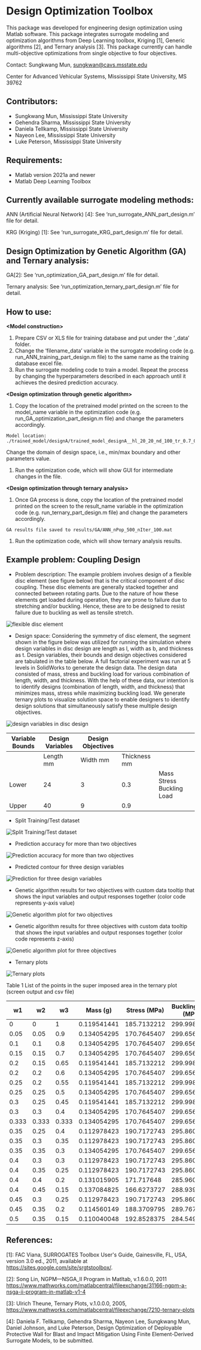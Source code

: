 # Design Optimization Toolbox

This package was developed for engineering design optimization using Matlab software. This package integrates surrogate modeling and optimization algorithms from Deep Learning toolbox, Kriging [1], Generic algorithms [2], and Ternary analysis [3]. This package currently can handle multi-objective optimizations from single objective to four objectives.

Contact: Sungkwang Mun, sungkwan@cavs.msstate.edu

Center for Advanced Vehicular Systems, Mississippi State University, MS 39762

## Contributors:

-   Sungkwang Mun, Mississippi State University
-   Gehendra Sharma, Mississippi State University
-   Daniela Tellkamp, Mississippi State University
-   Nayeon Lee, Mississippi State University
-   Luke Peterson, Mississippi State University

## Requirements:

-   Matlab version 2021a and newer
-   Matlab Deep Learning Toolbox

## Currently available surrogate modeling methods:

ANN (Artificial Neural Network) [4]: See ‘run_surrogate_ANN_part_design.m’ file for detail.

KRG (Kriging) [1]: See ‘run_surrogate_KRG_part_design.m’ file for detail.

## Design Optimization by Genetic Algorithm (GA) and Ternary analysis:

GA[2]: See ‘run_optimization_GA_part_design.m’ file for detail.

Ternary analysis: See ‘run_optimization_ternary_part_design.m’ file for detail.

## How to use:

**\<Model construction\>**

1.  Prepare CSV or XLS file for training database and put under the ‘_data’ folder.
2.  Change the ‘filename_data’ variable in the surrogate modeling code (e.g. run_ANN_training_part_design.m file) to the same name as the training database excel file.
3.  Run the surrogate modeling code to train a model. Repeat the process by changing the hyperparameters described in each approach until it achieves the desired prediction accuracy.

**\<Design optimization through genetic algorithm\>**

1.  Copy the location of the pretrained model printed on the screen to the model_name variable in the optimization code (e.g. run_GA_optimization_part_design.m file) and change the parameters accordingly.

```
Model location: ./trained_model/designA/trained_model_designA__hl_20_20_nd_100_tr_0.7_0_0.3_i_1234.mat
```

Change the domain of design space, i.e., min/max boundary and other parameters value.

1.  Run the optimization code, which will show GUI for intermediate changes in the file.

**\<Design optimization through ternary analysis\>**

1.  Once GA process is done, copy the location of the pretrained model printed on the screen to the result_name variable in the optimization code (e.g. run_ternary_part_design.m file) and change the parameters accordingly.

```
GA results file saved to results/GA/ANN_nPop_500_nIter_100.mat
```

1.  Run the optimization code, which will show ternary analysis results.

## Example problem: Coupling Design

-   Problem description: The example problem involves design of a flexible disc element (see figure below) that is the critical component of disc coupling. These disc elements are generally stacked together and connected between rotating parts. Due to the nature of how these elements get loaded during operation, they are prone to failure due to stretching and/or buckling. Hence, these are to be designed to resist failure due to buckling as well as tensile stretch.

![flexible disc element](media/flexible_disc_element.jpg)

-   Design space: Considering the symmetry of disc element, the segment shown in the figure below was utilized for running the simulation where design variables in disc design are length as l, width as b, and thickness as t. Design variables, their bounds and design objectives considered are tabulated in the table below. A full factorial experiment was run at 5 levels in SolidWorks to generate the design data. The design data consisted of mass, stress and buckling load for various combination of length, width, and thickness. With the help of these data, our intention is to identify designs (combination of length, width, and thickness) that minimizes mass, stress while maximizing buckling load. We generate ternary plots to visualize solution space to enable designers to identify design solutions that simultaneously satisfy these multiple design objectives.

![design variables in disc design](media/design_variables_in_disc_design.jpeg)

| Variable Bounds | Design Variables | Design Objectives |              |                           |
|-----------------|------------------|-------------------|--------------|---------------------------|
|                 | Length mm        | Width mm          | Thickness mm |                           |
| Lower           | 24               | 3                 | 0.3          | Mass Stress Buckling Load |
| Upper           | 40               | 9                 | 0.9          |                           |

-   Split Training/Test dataset

![Split Training/Test dataset](media/split_trainig_test_data.png)

-   Prediction accuracy for more than two objectives

![Prediction accuracy for more than two objectives](media/prediction_accuracy_plot_2D.png)

-   Predicted contour for three design variables

![Prediction for three design variables](media/prediction_3_design_variables.png)

-   Genetic algorithm results for two objectives with custom data tooltip that shows the input variables and output responses together (color code represents y-axis value)

![Genetic algorithm plot for two objectives](media/GA_2_objectives.png)

-   Genetic algorithm results for three objectives with custom data tooltip that shows the input variables and output responses together (color code represents z-axis)

![Genetic algorithm plot for three objectives](media/GA_3_objectives.png)

-   Ternary plots

![Ternary plots](media/ternary.png)

Table 1 List of the points in the super imposed area in the ternary plot (screen output and csv file)

| w1    | w2    | w3    | Mass (g)    | Stress (MPa) | BucklingLoad (MPa) | Length (mm) | Width (mm)  | Thickness (mm) |
|-------|-------|-------|-------------|--------------|--------------------|-------------|-------------|----------------|
| 0     | 0     | 1     | 0.119541441 | 185.7132212  | 299.9983503        | 29.79841487 | 6.046784002 | 0.345390639    |
| 0.05  | 0.05  | 0.9   | 0.134054295 | 170.7645407  | 299.6560338        | 32.04828585 | 6.027462975 | 0.360210577    |
| 0.1   | 0.1   | 0.8   | 0.134054295 | 170.7645407  | 299.6560338        | 32.04828585 | 6.027462975 | 0.360210577    |
| 0.15  | 0.15  | 0.7   | 0.134054295 | 170.7645407  | 299.6560338        | 32.04828585 | 6.027462975 | 0.360210577    |
| 0.2   | 0.15  | 0.65  | 0.119541441 | 185.7132212  | 299.9983503        | 29.79841487 | 6.046784002 | 0.345390639    |
| 0.2   | 0.2   | 0.6   | 0.134054295 | 170.7645407  | 299.6560338        | 32.04828585 | 6.027462975 | 0.360210577    |
| 0.25  | 0.2   | 0.55  | 0.119541441 | 185.7132212  | 299.9983503        | 29.79841487 | 6.046784002 | 0.345390639    |
| 0.25  | 0.25  | 0.5   | 0.134054295 | 170.7645407  | 299.6560338        | 32.04828585 | 6.027462975 | 0.360210577    |
| 0.3   | 0.25  | 0.45  | 0.119541441 | 185.7132212  | 299.9983503        | 29.79841487 | 6.046784002 | 0.345390639    |
| 0.3   | 0.3   | 0.4   | 0.134054295 | 170.7645407  | 299.6560338        | 32.04828585 | 6.027462975 | 0.360210577    |
| 0.333 | 0.333 | 0.333 | 0.134054295 | 170.7645407  | 299.6560338        | 32.04828585 | 6.027462975 | 0.360210577    |
| 0.35  | 0.25  | 0.4   | 0.112978423 | 190.7172743  | 295.8608416        | 29.70883705 | 5.610907182 | 0.351908425    |
| 0.35  | 0.3   | 0.35  | 0.112978423 | 190.7172743  | 295.8608416        | 29.70883705 | 5.610907182 | 0.351908425    |
| 0.35  | 0.35  | 0.3   | 0.134054295 | 170.7645407  | 299.6560338        | 32.04828585 | 6.027462975 | 0.360210577    |
| 0.4   | 0.3   | 0.3   | 0.112978423 | 190.7172743  | 295.8608416        | 29.70883705 | 5.610907182 | 0.351908425    |
| 0.4   | 0.35  | 0.25  | 0.112978423 | 190.7172743  | 295.8608416        | 29.70883705 | 5.610907182 | 0.351908425    |
| 0.4   | 0.4   | 0.2   | 0.131015905 | 171.717648   | 285.9603969        | 32.21457537 | 5.876735928 | 0.35882331     |
| 0.4   | 0.45  | 0.15  | 0.137084825 | 166.6273727  | 288.9396519        | 28.60275488 | 8.481549976 | 0.3            |
| 0.45  | 0.3   | 0.25  | 0.112978423 | 190.7172743  | 295.8608416        | 29.70883705 | 5.610907182 | 0.351908425    |
| 0.45  | 0.35  | 0.2   | 0.114560149 | 188.3709795  | 289.767709         | 29.76896133 | 5.770885662 | 0.346572356    |
| 0.5   | 0.35  | 0.15  | 0.110040048 | 192.8528375  | 284.5495937        | 29.25784749 | 5.699318321 | 0.343043148    |

## References:

[1]: FAC Viana, SURROGATES Toolbox User's Guide, Gainesville, FL, USA, version 3.0 ed., 2011, available at https://sites.google.com/site/srgtstoolbox/.

[2]: Song Lin, NGPM—NSGA_II Program in Matltab, v.1.6.0.0, 2011 <https://www.mathworks.com/matlabcentral/fileexchange/31166-ngpm-a-nsga-ii-program-in-matlab-v1-4>

[3]: Ulrich Theune, Ternary Plots, v.1.0.0.0, 2005, <https://www.mathworks.com/matlabcentral/fileexchange/7210-ternary-plots>

[4]: Daniela F. Tellkamp, Gehendra Sharma, Nayeon Lee, Sungkwang Mun, Daniel Johnson, and Luke Peterson, Design Optimization of Deployable Protective Wall for Blast and Impact Mitigation Using Finite Element-Derived Surrogate Models, to be submitted.
